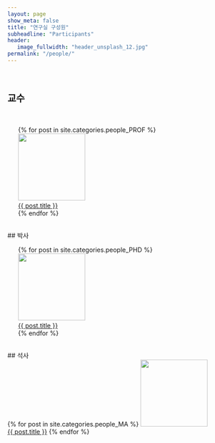 ```yaml
---
layout: page
show_meta: false
title: "연구실 구성원"
subheadline: "Participants"
header:
   image_fullwidth: "header_unsplash_12.jpg"
permalink: "/people/"
---
```


<br>

## 교수
<br>
<ul>
    {% for post in site.categories.people_PROF %}
    <li style="list-style-type: none;">
    <a href="{{ site.url }}{{ site.baseurl }}{{ post.url }}">    
    <img src="https://culture-lab.github.io/images/{{post.image.title}}" style="width:150px;height:150px;">
    <br>{{ post.title }}</a>
    </li>
    {% endfor %}
</ul>


<br>
## 박사
<br>
<ul>
    {% for post in site.categories.people_PHD %}
    <li style="list-style-type: none;">
    <a href="{{ site.url }}{{ site.baseurl }}{{ post.url }}">    
    <img src="https://culture-lab.github.io/images/{{post.image.title}}" style="width:150px;height:150px;">
    <br>{{ post.title }}</a>
    </li>
    {% endfor %}
</ul>


<br>
## 석사

<div class="row t10">
    {% for post in site.categories.people_MA %}
    <a class="medium-4 columns" display="flex" href="{{ site.url }}{{ site.baseurl }}{{ post.url }}">    
    <img src="https://culture-lab.github.io/images/{{post.image.title}}" style="width:150px;height:150px;">
    <br>{{ post.title }}</a>
    {% endfor %}
  </div>
